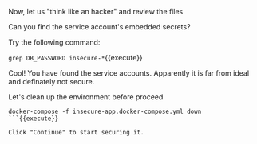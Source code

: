 
Now, let us "think like an hacker" and review the files

Can you find the service account's embedded secrets?

Try the following command:

`grep DB_PASSWORD insecure-*`{{execute}}

Cool! You have found the service accounts.   Apparently it is far from ideal and definately not secure.

Let's clean up the environment before proceed
```
docker-compose -f insecure-app.docker-compose.yml down
```{{execute}}

Click "Continue" to start securing it. 

